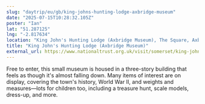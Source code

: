 ```yaml
---
slug: "daytrip/eu/gb/king-johns-hunting-lodge-axbridge-museum"
date: "2025-07-15T10:28:32.105Z"
poster: "Ian"
lat: "51.287125"
lng: "-2.817634"
location: "King John's Hunting Lodge (Axbridge Museum), The Square, Axbridge, Somerset, England, BS26 2AR, United Kingdom"
title: "King John's Hunting Lodge (Axbridge Museum)"
external_url: https://www.nationaltrust.org.uk/visit/somerset/king-johns-hunting-lodge
---
```

Free to enter, this small museum is housed in a three-story building that feels as though it's almost falling down. Many items of interest are on display, covering the town's history, World War II, and weights and measures—lots for children too, including a treasure hunt, scale models, dress-up, and more.